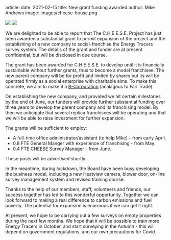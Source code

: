 article:
date: 2021-02-15
title: New grant funding awarded
author: Mike Andrews
image: images/cheese-house.png

<img src="{{'images/cheese-house.png'|thumbnail('500x500')}}">
<img src="{{'images/ETlogo.png'|thumbnail('150x150')}}">

We are delighted to be able to report that The C.H.E.E.S.E. Project has just
been awarded a substantial grant to permit expansion of the project and the
establishing of a new company to social-franchise the Energy Tracers survey
system. The details of the grant and funder are at present confidential, but
will be disclosed in due course.

The grant has been awarded for C.H.E.E.S.E. to develop until it is financially
sustainable without further grants, thus to become a model franchisee. The new
parent company will be for profit and limited by shares but its will be operated
firmly as a social enterprise with charitable aims. To make this concrete, we
aim to make it a [B-Corporation](https://bcorporation.uk/) (analagous to Fair Trade).

On establishing the new company, and provided we hit certain milestones by the
end of June, our funders will provide further substantial funding over three
years to develop the parent company and its franchising model. By then we
anticipate that several replica franchisees will be operating and that we will
be able to raise investment for further expansion.

The grants will be sufficient to employ:

- A full-time office administrator/assistant (to help Mike) - from early April.
- 0.8 FTE General Manger with experience of franchising - from May.
- 0.4 FTE CHEESE Survey Manager - from June.

These posts will be advertised shortly.

In the meantime, during lockdown, the Board have been busy developing the
business model, including a new Heatview camera, blower door, on-line survey
management system and revised training course.

Thanks to the help of our members, staff, volunteers and friends, our success
together has led to this wonderful opportunity. Together we can look forward to
making a real difference to carbon emissions and fuel poverty. The potential
for expansion is enormous if we can get it right. 

At present, we hope to be carrying out a few surveys on empty properties during
the next few months. We hope that it will be possible to train more Energy
Tracers in October, and start surveying in the Autumn - this will depend on
government regulations, and our own precautions for Covid.
